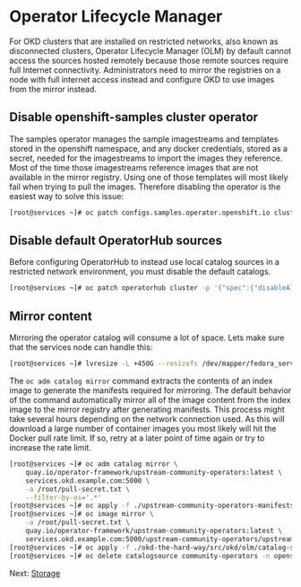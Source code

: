# Operator Lifecycle Manager

For OKD clusters that are installed on restricted networks, also known as
disconnected clusters, Operator Lifecycle Manager (OLM) by default cannot access
the sources hosted remotely because those remote sources require full Internet
connectivity. Administrators need to mirror the registries on a node with full
internet access instead and configure OKD to use images from the mirror instead.

## Disable openshift-samples cluster operator

The samples operator manages the sample imagestreams and templates stored in the
openshift namespace, and any docker credentials, stored as a secret, needed for
the imagestreams to import the images they reference. Most of the time those
imagestreams reference images that are not available in the mirror registry.
Using one of those templates will most likely fail when trying to pull the
images. Therefore disabling the operator is the easiest way to solve this issue:

```bash
[root@services ~]# oc patch configs.samples.operator.openshift.io cluster -p '{"spec":{"managementState":"Removed"}}' --type=merge
```

## Disable default OperatorHub sources

Before configuring OperatorHub to instead use local catalog sources in a
restricted network environment, you must disable the default catalogs.

```bash
[root@services ~]# oc patch operatorhub cluster -p '{"spec":{"disableAllDefaultSources":true}}' --type=merge
```

## Mirror content

Mirroring the operator catalog will consume a lot of space. Lets make sure that
the services node can handle this:

```bash
[root@services ~]# lvresize -L +450G --resizefs /dev/mapper/fedora_services-root
```

The `oc adm catalog mirror` command extracts the contents of an index image to
generate the manifests required for mirroring. The default behavior of the
command automatically mirror all of the image content from the index image to
the mirror registry after generating manifests. This process might take several
hours depending on the network connection used. As this will download a large
number of container images you most likely will hit the Docker pull rate limit.
If so, retry at a later point of time again or try to increase the rate limit.

```bash
[root@services ~]# oc adm catalog mirror \
    quay.io/operator-framework/upstream-community-operators:latest \
    services.okd.example.com:5000 \
    -a /root/pull-secret.txt \
    --filter-by-os='.*'
[root@services ~]# oc apply -f ./upstream-community-operators-manifests/imageContentSourcePolicy.yaml
[root@services ~]# oc image mirror \
    -a /root/pull-secret.txt \
    quay.io/operator-framework/upstream-community-operators:latest \
    services.okd.example.com:5000/upstream-community-operators/upstream-community-operators:latest
[root@services ~]# oc apply -f ./okd-the-hard-way/src/okd/olm/catalog-source.yaml
[root@services ~]# oc delete catalogsource community-operators -n openshift-marketplace
```

Next: [Storage](14-storage.md)
